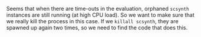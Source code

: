 Seems that when there are time-outs in the evaluation, orphaned `scsynth` instances
are still running (at high CPU load). So we want to make sure that we really kill the
process in this case. If we `killall scsynth`, they are spawned up again two times, so
we need to find the code that does this.
